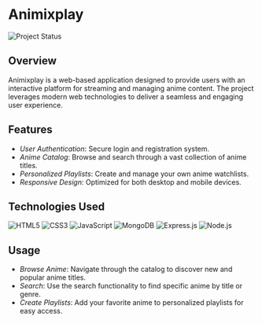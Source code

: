 # Animixplay

![Project Status](https://img.shields.io/badge/Status-Active-brightgreen)

## Overview

Animixplay is a web-based application designed to provide users with an interactive platform for streaming and managing anime content. The project leverages modern web technologies to deliver a seamless and engaging user experience.

## Features

- *User Authentication*: Secure login and registration system.
- *Anime Catalog*: Browse and search through a vast collection of anime titles.
- *Personalized Playlists*: Create and manage your own anime watchlists.
- *Responsive Design*: Optimized for both desktop and mobile devices.

## Technologies Used

![HTML5](https://img.shields.io/badge/HTML5-E34F26?style=for-the-badge&logo=html5&logoColor=white)
![CSS3](https://img.shields.io/badge/CSS3-1572B6?style=for-the-badge&logo=css3&logoColor=white)
![JavaScript](https://img.shields.io/badge/JavaScript-F7DF1E?style=for-the-badge&logo=javascript&logoColor=black)
![MongoDB](https://img.shields.io/badge/MongoDB-47A248?style=for-the-badge&logo=mongodb&logoColor=white)
![Express.js](https://img.shields.io/badge/Express.js-000000?style=for-the-badge&logo=express&logoColor=white)
![Node.js](https://img.shields.io/badge/Node.js-339933?style=for-the-badge&logo=node.js&logoColor=white)

## Usage

- *Browse Anime*: Navigate through the catalog to discover new and popular anime titles.
- *Search*: Use the search functionality to find specific anime by title or genre.
- *Create Playlists*: Add your favorite anime to personalized playlists for easy access.
